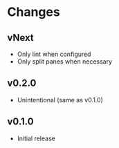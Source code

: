 # Changes

## vNext

* Only lint when configured
* Only split panes when necessary

## v0.2.0

* Unintentional (same as v0.1.0)

## v0.1.0

* Initial release
